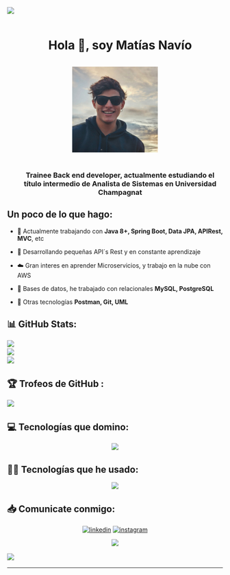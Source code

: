 
<!--horizontal divider(gradiant)-->
<img src="https://user-images.githubusercontent.com/73097560/115834477-dbab4500-a447-11eb-908a-139a6edaec5c.gif">

<!--h1 without bottom border-->
<div id="user-content-toc">
  <ul align="center">
    <summary><h1 style="display: inline-block">Hola 👋, soy Matías Navío</h1></summary>
  </ul>
</div>


<!--- snake -->
<div align="center">
  <img style="width: 200px; height: 200px; object-fit: cover;"  src="images/navio.jpeg"
       alt="navio"/></a>
</div>
<br>

<!--h2 without bottom border-->
<div id="user-content-toc">
  <ul align="center">
    <h3>Trainee Back end developer, actualmente estudiando el título intermedio de Analista de Sistemas en Universidad Champagnat</h3>
  </ul>
</div>


## Un poco de lo que hago:
<!--Intro start-->
- 🔭 Actualmente trabajando con **Java 8+, Spring Boot, Data JPA, APIRest, MVC**, etc

- 🌱 Desarrollando pequeñas API´s Rest y en constante aprendizaje

- ☁️ Gran interes en aprender Microservicios, y trabajo en la nube con AWS

- 💬 Bases de datos, he trabajado con relacionales **MySQL, PostgreSQL**

- 📝 Otras tecnologías **Postman, Git, UML** 
<!--Intro end-->


## 📊 GitHub Stats:
![](https://github-readme-stats.vercel.app/api?username=matias-navio&theme=monokai&hide_border=true&include_all_commits=false&count_private=false)<br/>
![](https://github-readme-streak-stats.herokuapp.com/?user=matias-navio&theme=monokai&hide_border=true)<br/>
![](https://github-readme-stats.vercel.app/api/top-langs/?username=matias-navio&theme=monokai&hide_border=true&include_all_commits=false&count_private=false&layout=compact)

## 🏆 Trofeos de GitHub :
![](https://github-profile-trophy.vercel.app/?username=matias-navio&theme=radical&no-frame=false&no-bg=true&margin-w=4)

<!--h1 without bottom border-->
## 💻 Tecnologías que domino:
<!--tech stack icons-->
<p align="center">
  <a href="https://skillicons.dev">
    <img src="https://skillicons.dev/icons?i=git,css,github,html,idea,java,postman,vscode,spring&perline=14" />
  </a>
</p>

## 🧑‍💻 Tecnologías que he usado:

<p align="center">
  <a href="https://skillicons.dev">
    <img src="https://skillicons.dev/icons?i=,aws,bootstrap,js,mysql,ts,angular,postgres&perline=14" />
  </a>
</p>

<!-- Connect with me -->
<!--h2 without bottom border-->
## 📥 Comunicate conmigo:

<!--icons and links-->
<p align="center">
<a href="[https://www.linkedin.com/in/1010nishant/](https://www.linkedin.com/in/matias-navio-69304a218/)" target="blank"><img align="center" src="https://user-images.githubusercontent.com/88904952/234979284-68c11d7f-1acc-4f0c-ac78-044e1037d7b0.png" alt="linkedin" height="50" width="50" /></a>
<a href="[https://www.instagram.com/nishant.jangir.1010/](https://www.instagram.com/matiinavio/)" target="blank"><img align="center" src="https://user-images.githubusercontent.com/88904952/234981169-2dd1e58f-4b7e-468c-8213-034ba62156c3.png" alt="instagram" height="50" width="50" /></a>
</p>


<!--profile visit count-->
<div align="center">
  
[![](https://visitcount.itsvg.in/api?id=1010nishant&icon=3&color=6)](https://visitcount.itsvg.in)
  
</div>

<!--horizontal divider(gradiant)-->
<img src="https://user-images.githubusercontent.com/73097560/115834477-dbab4500-a447-11eb-908a-139a6edaec5c.gif">

----------------------------------------------------------------------
